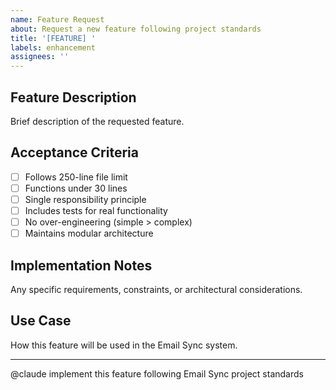 ```yaml
---
name: Feature Request
about: Request a new feature following project standards
title: '[FEATURE] '
labels: enhancement
assignees: ''
---
```


## Feature Description
Brief description of the requested feature.

## Acceptance Criteria
- [ ] Follows 250-line file limit
- [ ] Functions under 30 lines
- [ ] Single responsibility principle
- [ ] Includes tests for real functionality
- [ ] No over-engineering (simple > complex)
- [ ] Maintains modular architecture

## Implementation Notes
Any specific requirements, constraints, or architectural considerations.

## Use Case
How this feature will be used in the Email Sync system.

---
@claude implement this feature following Email Sync project standards
